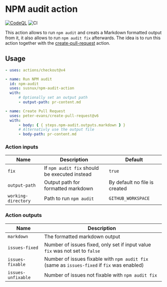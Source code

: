 # NPM audit action

[![CodeQL](https://github.com/susnux/npm-audit-action/actions/workflows/codeql-analysis.yml/badge.svg?branch=main&event=push)](https://github.com/susnux/npm-audit-action/actions/workflows/codeql-analysis.yml)
![CI](https://github.com/susnux/npm-audit-action/actions/workflows/ci.yml/badge.svg)

<!-- ![Coverage](./badges/coverage.svg) -->

This action allows to run `npm audit` and creats a Markdown formatted output from it, it also allows to run `npm audit fix` afterwards.
The idea is to run this action together with the [create-pull-request](https://github.com/marketplace/actions/create-pull-request) action.

## Usage

```yaml
- uses: actions/checkout@v4

- name: Run NPM audit
  id: npm-audit
  uses: susnux/npm-audit-action
  with:
      # Optionally set an output path
      - output-path: pr-content.md

- name: Create Pull Request
  uses: peter-evans/create-pull-request@v6
  with:
      - body: { { steps.npm-audit.outputs.markdown } }
      # Alternativly use the output file
      - body-path: pr-content.md
```

### Action inputs

| Name                | Description                                   | Default                       |
| ------------------- | --------------------------------------------- | ----------------------------- |
| `fix`               | If `npm audit fix` should be executed instead | `true`                        |
| `output-path`       | Output path for formatted markdown            | By default no file is created |
| `working-directory` | Path to run `npm audit`                       | `GITHUB_WORKSPACE`            |

### Action outputs

| Name               | Description                                                                                 |
| ------------------ | ------------------------------------------------------------------------------------------- |
| `markdown`         | The formatted markdown output                                                               |
| `issues-fixed`     | Number of issues fixed, only set if input value `fix` was not set to `false`                |
| `issues-fixable`   | Number of issues fixable with `npm audit fix` (same as `issues-fixed` if `fix` was enabled) |
| `issues-unfixable` | Number of issues not fixable with `npm audit fix`                                           |
